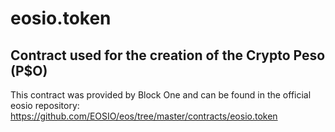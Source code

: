 # eosio.token
## Contract used for the creation of the Crypto Peso (P$O)

This contract was provided by Block One and can be found in the official eosio repository: https://github.com/EOSIO/eos/tree/master/contracts/eosio.token
